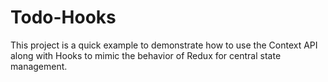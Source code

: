 # Todo-Hooks

This project is a quick example to demonstrate how to use the Context API along with Hooks to mimic the behavior of Redux for central state management.

